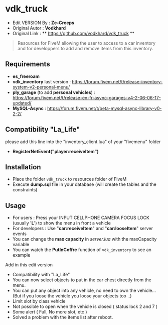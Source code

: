 # vdk_truck

- Edit VERSION By : **Ze-Creeps**
- Original Autor : **Vodkhard**
- Original Link : ** https://github.com/vodkhard/vdk_truck **

> Resources for FiveM allowing the user to access to a car inventory and for developpers to add and remove items from this inventory.

## Requirements

- **es_freeroam**
- **vdk_inventory** last version : https://forum.fivem.net/t/release-inventory-system-v2-personal-menu/
- **ply_garage** (to add **personal vehicles**) : https://forum.fivem.net/t/release-en-fr-async-garages-v4-2-06-06-17-updated/
- **MySQL-Async** : https://forum.fivem.net/t/beta-mysql-async-library-v0-2-2/

## Compatibility "La_Life"
please add this line into the "inventory_client.lua" of your "fivemenu" folder
- **RegisterNetEvent("player:receiveItem")**

## Installation

- Place the folder `vdk_truck` to resources folder of FiveM
- Execute **dump.sql** file in your database (will create the tables and the constraints)

## Usage

- For users : Press your  INPUT CELLPHONE CAMERA FOCUS LOCK (usually '**L**') to show the menu in front a vehicle
- For developers : Use "**car:receiveItem**" and "**car:looseItem**" server events
- You can change the **max capacity** in _server.lua_ with the maxCapacity variable
- You can watch the **PutInCoffre** function of `vdk_inventory` to see an example

Add in this edit version
- Compatibility with "La_Life" 
- You can now select objects to put in the car chest directly from the menu.
- You can put any object into any vehicle, no need to own the vehicle... (But if you loose the vehicle you loose your objects too ..)
- Limit slot by class vehicle
- Not possible to open when the vehicle is closed ( status lock 2 and 7 )
- Some alert ( Full, No more slot, etc )
- Solved a problem with the items list after reboot.
